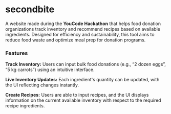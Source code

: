 # secondbite
A website made during the **YouCode Hackathon** that helps food donation organizations track inventory and recommend recipes based on available ingredients. Designed for efficiency and sustainability, this tool aims to reduce food waste and optimize meal prep for donation programs.

### Features

**Track Inventory:**
Users can input bulk food donations (e.g., “2 dozen eggs”, “5 kg carrots”) using an intuitive interface.

**Live Inventory Updates:**
Each ingredient's quantity can be updated, with the UI reflecting changes instantly.

**Create Recipes:**
Users are able to input recipes, and the UI displays information on the current available inventory with respect to the required recipe ingredients.
